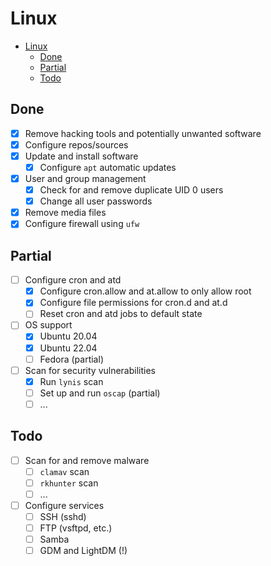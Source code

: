 # Linux

- [Linux](#linux)
  - [Done](#done)
  - [Partial](#partial)
  - [Todo](#todo)

## Done

- [x] Remove hacking tools and potentially unwanted software
- [x] Configure repos/sources
- [x] Update and install software
  - [x] Configure `apt` automatic updates
- [x] User and group management
  - [x] Check for and remove duplicate UID 0 users
  - [x] Change all user passwords
- [x] Remove media files
- [x] Configure firewall using `ufw`

## Partial

- [ ] Configure cron and atd
  - [x] Configure cron.allow and at.allow to only allow root
  - [x] Configure file permissions for cron.d and at.d
  - [ ] Reset cron and atd jobs to default state
- [ ] OS support
  - [x] Ubuntu 20.04
  - [x] Ubuntu 22.04
  - [ ] Fedora (partial)
- [ ] Scan for security vulnerabilities
  - [x] Run `lynis` scan
  - [ ] Set up and run `oscap` (partial)
  - [ ] ...

## Todo

- [ ] Scan for and remove malware
  - [ ] `clamav` scan
  - [ ] `rkhunter` scan
  - [ ] ...
- [ ] Configure services
  - [ ] SSH (sshd)
  - [ ] FTP (vsftpd, etc.)
  - [ ] Samba
  - [ ] GDM and LightDM (!)
